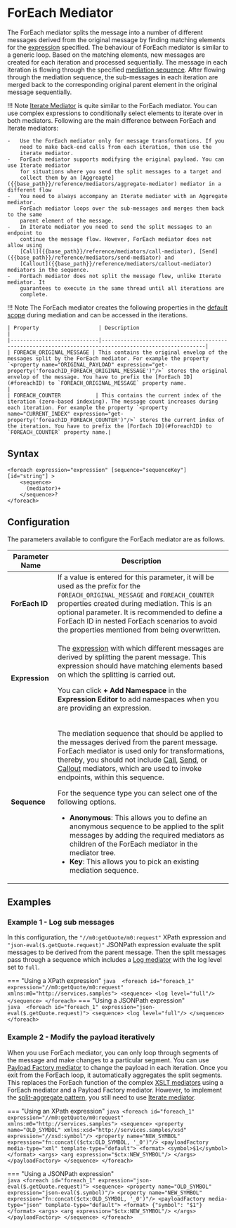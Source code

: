 # ForEach Mediator

The ForEach mediator splits the message into a number of different messages derived from the original message by finding matching elements for the [expression]({{base_path}}/reference/synapse-properties/expressions) specified. The behaviour of ForEach mediator is similar to a generic loop. Based on the matching elements, new messages are created for each iteration and processed sequentially. 
The message in each iteration is flowing through the specified [mediation sequence]({{base_path}}/reference/mediation-sequences). After flowing through the mediation sequence, the sub-messages in each iteration are merged back to the corresponding original parent element in the original message sequentially.

!!! Note
    [Iterate Mediator]({{base_path}}/reference/mediators/iterate-mediator) is quite similar to the ForEach mediator. You can use complex expressions to conditionally select elements to iterate over in both mediators. Following are the main difference between ForEach and Iterate mediators:
    
    -   Use the ForEach mediator only for message transformations. If you
        need to make back-end calls from each iteration, then use the
        iterate mediator.
    -   ForEach mediator supports modifying the original payload. You can use Iterate mediator
        for situations where you send the split messages to a target and
        collect them by an [Aggreagte]({{base_path}}/reference/mediators/aggregate-mediator) mediator in a different flow
    -   You need to always accompany an Iterate mediator with an Aggregate mediator.
        ForEach mediator loops over the sub-messages and merges them back to the same
        parent element of the message.
    -   In Iterate mediator you need to send the split messages to an endpoint to
        continue the message flow. However, ForEach mediator does not allow using
        [Call]({{base_path}}/reference/mediators/call-mediator), [Send]({{base_path}}/reference/mediators/send-mediator) and
        [Callout]({{base_path}}/reference/mediators/callout-mediator) mediators in the sequence.
    -   ForEach mediator does not split the message flow, unlike Iterate mediator. It
        guarantees to execute in the same thread until all iterations are
        complete.

!!! Note
    The ForEach mediator creates the following properties in the [default scope]({{base_path}}/reference/synapse-properties/scopes/#default-scope) during mediation and can be accessed in the iterations.

    | Property                   | Description                                                                                           |
    |----------------------------|-------------------------------------------------------------------------------------------------------|
    | FOREACH_ORIGINAL_MESSAGE | This contains the original envelop of the messages split by the ForEach mediator. For example the property `<property name="ORIGINAL_PAYLOAD" expression="get-property('foreachID_FOREACH_ORIGINAL_MESSAGE')"/>` stores the original envelop of the message. You have to prefix the [ForEach ID](#foreachID) to `FOREACH_ORIGINAL_MESSAGE` property name.                    |
    | FOREACH_COUNTER           | This contains the current index of the iteration (zero-based indexing). The message count increases during each iteration. For example the property `<property name="CURRENT_INDEX" expression="get-property('foreachID_FOREACH_COUNTER')"/>` stores the current index of the iteration. You have to prefix the [ForEach ID](#foreachID) to `FOREACH_COUNTER` property name.|



## Syntax

```
<foreach expression="expression" [sequence="sequenceKey"] [id="string"] >
    <sequence>
      (mediator)+
    </sequence>?
</foreach>
```

## Configuration

The parameters available to configure the ForEach mediator are as follows.

<table>
<thead>
<tr class="header">
<th>Parameter Name</th>
<th>Description</th>
</tr>
</thead>
<tbody>
<tr class="odd">
<td id="foreachID"><strong>ForEach ID</strong></td>
<td>If a value is entered for this parameter, it will be used as the prefix for the <code>FOREACH_ORIGINAL_MESSAGE</code> and <code>FOREACH_COUNTER</code> properties created during mediation. This is an optional parameter. It is recommended to define a ForEach ID in nested ForEach scenarios to avoid the properties mentioned from being overwritten.</td>
</tr>
<tr class="even">
<td><strong>Expression</strong></td>
<td><div class="content-wrapper">
<p>The <a href="{{base_path}}/reference/synapse-properties/expressions">expression</a> with which different messages are derived by splitting the parent message. This expression should have matching elements based on which the splitting is carried out.</p>
<p>You can click <strong>+ Add Namespace</strong> in the <strong>Expression Editor</strong> to add namespaces when you are providing an expression.</p>
</div></td>
</tr>
<tr class="odd">
<td><strong>Sequence</strong></td>
<td><p>The mediation sequence that should be applied to the messages derived from the parent message. ForEach mediator is used only for transformations, thereby, you should not include <a href="{{base_path}}/reference/mediators/call-mediator">Call</a>, <a href="{{base_path}}/reference/mediators/send-mediator">Send</a>, or <a href="{{base_path}}/reference/mediators/callout-mediator">Callout</a> mediators, which are used to invoke endpoints, within this sequence.</p>
<p>For the sequence type you can select one of the following options.</p>
<ul>
<li><strong>Anonymous</strong>: This allows you to define an anonymous sequence to be applied to the split messages by adding the required mediators as children of the ForEach mediator in the mediator tree.</li>
<li><strong>Key</strong>: This allows you to pick an existing mediation sequence.</li>
</ul></td>
</tr>
</tbody>
</table>


## Examples

### Example 1 - Log sub messages

In this configuration, the `"//m0:getQuote/m0:request"` XPath expression and `"json-eval($.getQuote.request)"` JSONPath expression evaluate the split messages to be derived from the parent message. Then the split messages pass through a sequence which includes a [Log mediator]({{base_path}}/reference/mediators/log-mediator) with the log level set to `full`.

=== "Using a XPath expression"
    ``` java 
    <foreach id="foreach_1" expression="//m0:getQuote/m0:request" xmlns:m0="http://services.samples">
            <sequence>
                 <log level="full"/>
            </sequence>
    </foreach>
    ```
=== "Using a JSONPath expression"    
    ``` java 
    <foreach id="foreach_1" expression="json-eval($.getQuote.request)">
            <sequence>
                 <log level="full"/>
            </sequence>
    </foreach>
    ```

### Example 2 - Modify the payload iteratively

When you use ForEach mediator, you can only loop through segments of the message and make changes to a particular segment. You can use [Payload Factory mediator]({{base_path}}/reference/mediators/payloadfactory-mediator) to change the payload in each iteration. Once you exit from the ForEach loop, it automatically aggregates the split segments. This replaces the ForEach function of the complex [XSLT mediators]({{base_path}}/reference/mediators/xslt-mediator) using a ForEach mediator and a Payload Factory mediator. However, to implement the [split-aggregate pattern]({{base_path}}/learn/enterprise-integration-patterns/message-routing/splitter), you still need to use [Iterate mediator]({{base_path}}/reference/mediators/iterate-mediator).

=== "Using an XPath expression"
    ``` java
    <foreach id="foreach_1" expression="//m0:getQuote/m0:request" xmlns:m0="http://services.samples">
        <sequence>
            <property name="OLD_SYMBOL" xmlns:xsd="http://services.samples/xsd" expression="//xsd:symbol"/>
            <property name="NEW_SYMBOL" expression="fn:concat(($ctx:OLD_SYMBOL, '_0')"/>
            <payloadFactory media-type="xml" template-type="default">
                <format>
                    <symbol>$1</symbol>
                </format>
                <args>
                    <arg expression="$ctx:NEW_SYMBOL"/>
                </args>
            </payloadFactory>
        </sequence>
    </foreach>
    ```

=== "Using a JSONPath expression"    
    ``` java
    <foreach id="foreach_1" expression="json-eval($.getQuote.request)">
        <sequence>
            <property name="OLD_SYMBOL" expression="json-eval($.symbol)"/>
            <property name="NEW_SYMBOL" expression="fn:concat($ctx:OLD_SYMBOL, '_0')"/>
            <payloadFactory media-type="json" template-type="default">
                <format>
                    {"symbol": "$1"}
                </format>
                <args>
                    <arg expression="$ctx:NEW_SYMBOL"/>
                </args>
            </payloadFactory>
        </sequence>
    </foreach>
    ```